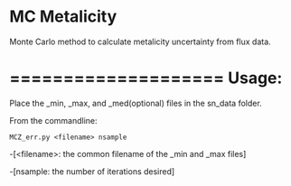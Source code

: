 MC Metalicity
====================

Monte Carlo method to calculate metalicity uncertainty from flux data.

====================
Usage:
====================
Place the _min, _max, and _med(optional) files in the sn_data folder.


From the commandline:
```
MCZ_err.py <filename> nsample
```
-[\<filename\>: the common filename of the _min and _max files]

-[nsample: the number of iterations desired]
